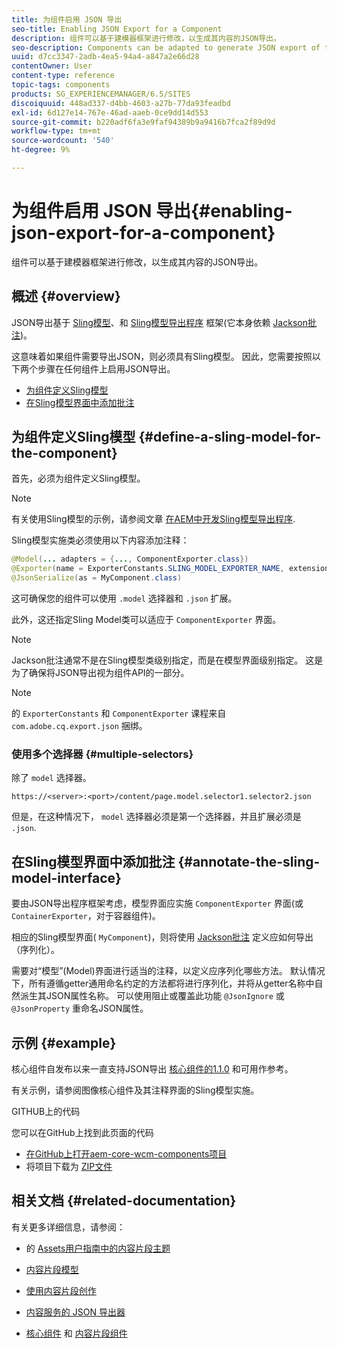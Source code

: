 ```yaml
---
title: 为组件启用 JSON 导出
seo-title: Enabling JSON Export for a Component
description: 组件可以基于建模器框架进行修改，以生成其内容的JSON导出。
seo-description: Components can be adapted to generate JSON export of their content based on a modeler framework.
uuid: d7cc3347-2adb-4ea5-94a4-a847a2e66d28
contentOwner: User
content-type: reference
topic-tags: components
products: SG_EXPERIENCEMANAGER/6.5/SITES
discoiquuid: 448ad337-d4bb-4603-a27b-77da93feadbd
exl-id: 6d127e14-767e-46ad-aaeb-0ce9dd14d553
source-git-commit: b220adf6fa3e9faf94389b9a9416b7fca2f89d9d
workflow-type: tm+mt
source-wordcount: '540'
ht-degree: 9%

---
```


# 为组件启用 JSON 导出{#enabling-json-export-for-a-component}

组件可以基于建模器框架进行修改，以生成其内容的JSON导出。

## 概述 {#overview}

JSON导出基于 [Sling模型](https://sling.apache.org/documentation/bundles/models.html)、和 [Sling模型导出程序](https://sling.apache.org/documentation/bundles/models.html#exporter-framework-since-130) 框架(它本身依赖 [Jackson批注](https://github.com/FasterXML/jackson-annotations/wiki/Jackson-Annotations))。

这意味着如果组件需要导出JSON，则必须具有Sling模型。 因此，您需要按照以下两个步骤在任何组件上启用JSON导出。

* [为组件定义Sling模型](/help/sites-developing/json-exporter-components.md#define-a-sling-model-for-the-component)
* [在Sling模型界面中添加批注](#annotate-the-sling-model-interface)

## 为组件定义Sling模型 {#define-a-sling-model-for-the-component}

首先，必须为组件定义Sling模型。

>[!NOTE]
>
>有关使用Sling模型的示例，请参阅文章 [在AEM中开发Sling模型导出程序](https://helpx.adobe.com/experience-manager/kt/platform-repository/using/sling-model-exporter-tutorial-develop.html).

Sling模型实施类必须使用以下内容添加注释：

```java
@Model(... adapters = {..., ComponentExporter.class})
@Exporter(name = ExporterConstants.SLING_MODEL_EXPORTER_NAME, extensions = ExporterConstants.SLING_MODEL_EXTENSION)
@JsonSerialize(as = MyComponent.class)
```

这可确保您的组件可以使用 `.model` 选择器和 `.json` 扩展。

此外，这还指定Sling Model类可以适应于 `ComponentExporter` 界面。

>[!NOTE]
>
>Jackson批注通常不是在Sling模型类级别指定，而是在模型界面级别指定。 这是为了确保将JSON导出视为组件API的一部分。

>[!NOTE]
>
>的 `ExporterConstants` 和 `ComponentExporter` 课程来自 `com.adobe.cq.export.json` 捆绑。

### 使用多个选择器 {#multiple-selectors}

除了 `model` 选择器。

```
https://<server>:<port>/content/page.model.selector1.selector2.json
```

但是，在这种情况下， `model` 选择器必须是第一个选择器，并且扩展必须是 `.json`.

## 在Sling模型界面中添加批注 {#annotate-the-sling-model-interface}

要由JSON导出程序框架考虑，模型界面应实施 `ComponentExporter` 界面(或 `ContainerExporter`，对于容器组件)。

相应的Sling模型界面( `MyComponent`)，则将使用 [Jackson批注](https://github.com/FasterXML/jackson-annotations/wiki/Jackson-Annotations) 定义应如何导出（序列化）。

需要对“模型”(Model)界面进行适当的注释，以定义应序列化哪些方法。 默认情况下，所有遵循getter通用命名约定的方法都将进行序列化，并将从getter名称中自然派生其JSON属性名称。 可以使用阻止或覆盖此功能 `@JsonIgnore` 或 `@JsonProperty` 重命名JSON属性。

## 示例 {#example}

核心组件自发布以来一直支持JSON导出 [核心组件的1.1.0](https://docs.adobe.com/content/help/zh-Hans/experience-manager-core-components/using/introduction.html) 和可用作参考。

有关示例，请参阅图像核心组件及其注释界面的Sling模型实施。

GITHUB上的代码

您可以在GitHub上找到此页面的代码

* [在GitHub上打开aem-core-wcm-components项目](https://github.com/Adobe-Marketing-Cloud/aem-core-wcm-components)
* 将项目下载为 [ZIP文件](https://github.com/Adobe-Marketing-Cloud/aem-core-wcm-components/archive/master.zip)

## 相关文档 {#related-documentation}

有关更多详细信息，请参阅：

* 的 [Assets用户指南中的内容片段主题](https://helpx.adobe.com/experience-manager/6-4/assets/user-guide.html?topic=/experience-manager/6-4/assets/morehelp/content-fragments.ug.js)

* [内容片段模型](/help/assets/content-fragments/content-fragments-models.md)
* [使用内容片段创作](/help/sites-authoring/content-fragments.md)
* [内容服务的 JSON 导出器](/help/sites-developing/json-exporter.md)
* [核心组件](https://docs.adobe.com/content/help/en/experience-manager-core-components/using/introduction.html) 和 [内容片段组件](https://helpx.adobe.com/experience-manager/core-components/using/content-fragment-component.html)
